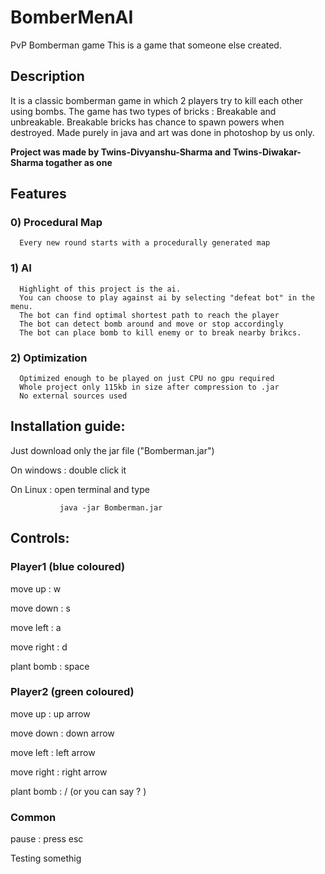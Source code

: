 # BomberMenAI
PvP Bomberman game
This is a game that someone else created.

## Description
It is a classic bomberman game in which 2 players try to kill each other using bombs.
The game has two types of bricks : Breakable and unbreakable.
Breakable bricks has chance to spawn powers when destroyed.
Made purely in java and art was done in photoshop by us only.

**Project was made by Twins-Divyanshu-Sharma and Twins-Diwakar-Sharma togather as one**

## Features
### 0) Procedural Map
      Every new round starts with a procedurally generated map
### 1) AI
      Highlight of this project is the ai.
      You can choose to play against ai by selecting "defeat bot" in the menu.
      The bot can find optimal shortest path to reach the player
      The bot can detect bomb around and move or stop accordingly
      The bot can place bomb to kill enemy or to break nearby brikcs.
### 2) Optimization
      Optimized enough to be played on just CPU no gpu required
      Whole project only 115kb in size after compression to .jar
      No external sources used

## Installation guide:
   Just download only the jar file ("Bomberman.jar")

   On windows : double click it

   On Linux : open terminal and type

               java -jar Bomberman.jar

## Controls:
### Player1 (blue coloured)

   move up : w

   move down : s

   move left : a

   move right : d

   plant bomb : space

### Player2 (green coloured)

  move up : up arrow

  move down : down arrow

  move left : left arrow

  move right : right arrow

  plant bomb : / (or you can say ? )

### Common

  pause : press esc

Testing somethig


